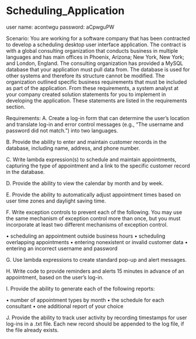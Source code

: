 # Scheduling_Application
user name: acontwgu password: aCpwguPW


Scenario:  You are working for a software company that has been
contracted to develop a scheduling desktop user interface application. 
The contract is with a global consulting organization that conducts 
business in multiple languages and has main offices in Phoenix,
Arizona; New York, New York; and London, England. The consulting
organization has provided a MySQL database that your application 
must pull data from. The database is used for other systems and 
therefore its structure cannot be modified.  The organization 
outlined specific business requirements that must be included as 
part of the application. From these requirements, a system analyst at 
your company created solution statements for 
you to implement in developing the application. These statements
are listed in the requirements section.

Requirements: 
A. Create a log-in form that can determine the user’s location and translate log-in and error control messages (e.g., “The username and password did not match.”) into two languages.

B. Provide the ability to enter and maintain customer records in the database, including name, address, and phone number.

C. Write lambda expression(s) to schedule and maintain appointments, capturing the type of appointment and a link to the specific customer record in the database.

D. Provide the ability to view the calendar by month and by week.

E. Provide the ability to automatically adjust appointment times based on user time zones and daylight saving time.

F. Write exception controls to prevent each of the following. You may use the same mechanism of exception control more than once, but you must incorporate at least two different mechanisms of exception control.

• scheduling an appointment outside business hours • scheduling overlapping appointments • entering nonexistent or invalid customer data • entering an incorrect username and password

G. Use lambda expressions to create standard pop-up and alert messages.

H. Write code to provide reminders and alerts 15 minutes in advance of an appointment, based on the user’s log-in.

I. Provide the ability to generate each of the following reports:

• number of appointment types by month • the schedule for each consultant • one additional report of your choice

J. Provide the ability to track user activity by recording timestamps for user log-ins in a .txt file. Each new record should be appended to the log file, if the file already exists.
